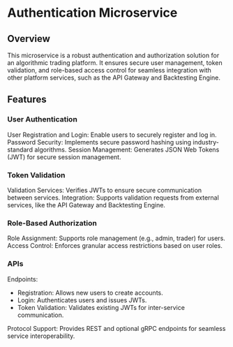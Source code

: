 # Authentication Microservice

## Overview
This microservice is a robust authentication and authorization solution for an algorithmic trading platform. It ensures secure user management, token validation, and role-based access control for seamless integration with other platform services, such as the API Gateway and Backtesting Engine.

## Features

### User Authentication

User Registration and Login: Enable users to securely register and log in.
Password Security: Implements secure password hashing using industry-standard algorithms.
Session Management: Generates JSON Web Tokens (JWT) for secure session management.

### Token Validation

Validation Services: Verifies JWTs to ensure secure communication between services.
Integration: Supports validation requests from external services, like the API Gateway and Backtesting Engine.

### Role-Based Authorization

Role Assignment: Supports role management (e.g., admin, trader) for users.
Access Control: Enforces granular access restrictions based on user roles.

### APIs
Endpoints:
  * Registration: Allows new users to create accounts.
  * Login: Authenticates users and issues JWTs.
  * Token Validation: Validates existing JWTs for inter-service communication.

Protocol Support: Provides REST and optional gRPC endpoints for seamless service interoperability.
